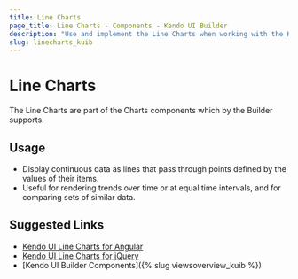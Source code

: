 ```yaml
---
title: Line Charts
page_title: Line Charts - Components - Kendo UI Builder
description: "Use and implement the Line Charts when working with the Kendo UI Builder tool for creating and managing Angular and AngularJS-based web applications."
slug: linecharts_kuib
---
```


# Line Charts

The Line Charts are part of the Charts components which by the Builder supports.

## Usage

* Display continuous data as lines that pass through points defined by the values of their items.
* Useful for rendering trends over time or at equal time intervals, and for comparing sets of similar data.

## Suggested Links

* [Kendo UI Line Charts for Angular](https://www.telerik.com/kendo-angular-ui/components/charts/series-types/line/)
* [Kendo UI Line Charts for jQuery](https://demos.telerik.com/kendo-ui/line-charts/index)
* [Kendo UI Builder Components]({% slug viewsoverview_kuib %})
